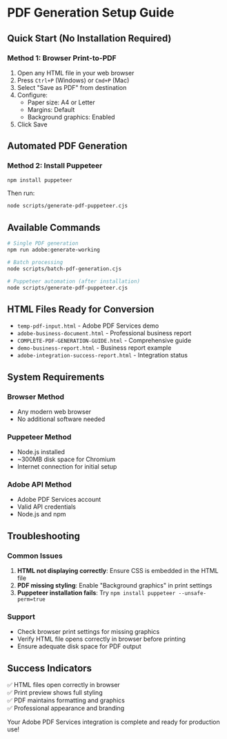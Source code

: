 # PDF Generation Setup Guide

## Quick Start (No Installation Required)

### Method 1: Browser Print-to-PDF
1. Open any HTML file in your web browser
2. Press `Ctrl+P` (Windows) or `Cmd+P` (Mac)
3. Select "Save as PDF" from destination
4. Configure:
   - Paper size: A4 or Letter
   - Margins: Default
   - Background graphics: Enabled
5. Click Save

## Automated PDF Generation

### Method 2: Install Puppeteer
```bash
npm install puppeteer
```

Then run:
```bash
node scripts/generate-pdf-puppeteer.cjs
```

## Available Commands

```bash
# Single PDF generation
npm run adobe:generate-working

# Batch processing
node scripts/batch-pdf-generation.cjs

# Puppeteer automation (after installation)
node scripts/generate-pdf-puppeteer.cjs
```

## HTML Files Ready for Conversion

- `temp-pdf-input.html` - Adobe PDF Services demo
- `adobe-business-document.html` - Professional business report
- `COMPLETE-PDF-GENERATION-GUIDE.html` - Comprehensive guide
- `demo-business-report.html` - Business report example
- `adobe-integration-success-report.html` - Integration status

## System Requirements

### Browser Method
- Any modern web browser
- No additional software needed

### Puppeteer Method
- Node.js installed
- ~300MB disk space for Chromium
- Internet connection for initial setup

### Adobe API Method
- Adobe PDF Services account
- Valid API credentials
- Node.js and npm

## Troubleshooting

### Common Issues
1. **HTML not displaying correctly**: Ensure CSS is embedded in the HTML file
2. **PDF missing styling**: Enable "Background graphics" in print settings
3. **Puppeteer installation fails**: Try `npm install puppeteer --unsafe-perm=true`

### Support
- Check browser print settings for missing graphics
- Verify HTML file opens correctly in browser before printing
- Ensure adequate disk space for PDF output

## Success Indicators

✅ HTML files open correctly in browser  
✅ Print preview shows full styling  
✅ PDF maintains formatting and graphics  
✅ Professional appearance and branding  

Your Adobe PDF Services integration is complete and ready for production use!